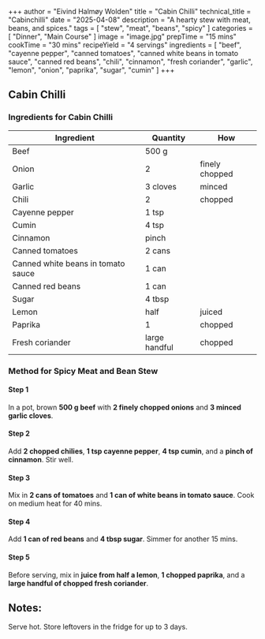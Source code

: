 +++
author = "Eivind Halmøy Wolden"
title = "Cabin Chilli"
technical_title = "Cabinchilli"
date = "2025-04-08"
description = "A hearty stew with meat, beans, and spices."
tags = [
    "stew", "meat", "beans", "spicy"
]
categories = [
    "Dinner", "Main Course"
]
image = "image.jpg"
prepTime = "15 mins"
cookTime = "30 mins"
recipeYield = "4 servings"
ingredients = [
    "beef",
    "cayenne pepper",
    "canned tomatoes",
    "canned white beans in tomato sauce",
    "canned red beans",
    "chili",
    "cinnamon",
    "fresh coriander",
    "garlic",
    "lemon",
    "onion",
    "paprika",
    "sugar",
    "cumin"
]
+++

## Cabin Chilli

### Ingredients for Cabin Chilli
Ingredient | Quantity | How
---|---|---
Beef | 500 g | 
Onion | 2 | finely chopped
Garlic | 3 cloves | minced
Chili | 2 | chopped
Cayenne pepper | 1 tsp | 
Cumin | 4 tsp | 
Cinnamon | pinch | 
Canned tomatoes | 2 cans | 
Canned white beans in tomato sauce | 1 can | 
Canned red beans | 1 can | 
Sugar | 4 tbsp | 
Lemon | half | juiced
Paprika | 1 | chopped
Fresh coriander | large handful | chopped

### Method for Spicy Meat and Bean Stew

#### Step 1
In a pot, brown **500 g beef** with **2 finely chopped onions** and **3 minced garlic cloves**.

#### Step 2
Add **2 chopped chilies**, **1 tsp cayenne pepper**, **4 tsp cumin**, and a **pinch of cinnamon**. Stir well.

#### Step 3
Mix in **2 cans of tomatoes** and **1 can of white beans in tomato sauce**. Cook on medium heat for 40 mins.

#### Step 4
Add **1 can of red beans** and **4 tbsp sugar**. Simmer for another 15 mins.

#### Step 5
Before serving, mix in **juice from half a lemon**, **1 chopped paprika**, and a **large handful of chopped fresh coriander**.

## Notes:
Serve hot. Store leftovers in the fridge for up to 3 days.